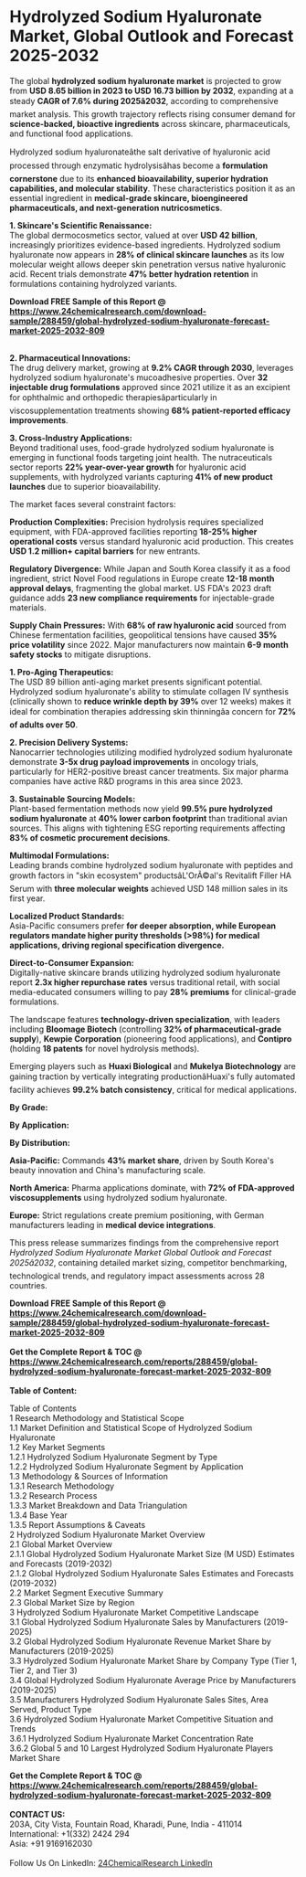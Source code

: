<h1>Hydrolyzed Sodium Hyaluronate Market, Global Outlook and Forecast 2025-2032</h1><p>The global <strong>hydrolyzed sodium hyaluronate market</strong> is projected to grow from <strong>USD 8.65 billion in 2023 to USD 16.73 billion by 2032</strong>, expanding at a steady <strong>CAGR of 7.6% during 2025â2032</strong>, according to comprehensive market analysis. This growth trajectory reflects rising consumer demand for <strong>science-backed, bioactive ingredients</strong> across skincare, pharmaceuticals, and functional food applications.</p><p>Hydrolyzed sodium hyaluronateâthe salt derivative of hyaluronic acid processed through enzymatic hydrolysisâhas become a <strong>formulation cornerstone</strong> due to its <strong>enhanced bioavailability, superior hydration capabilities, and molecular stability</strong>. These characteristics position it as an essential ingredient in <strong>medical-grade skincare, bioengineered pharmaceuticals, and next-generation nutricosmetics</strong>.</p><p><strong>1. Skincare's Scientific Renaissance:</strong><br>
The global dermocosmetics sector, valued at over <strong>USD 42 billion</strong>, increasingly prioritizes evidence-based ingredients. Hydrolyzed sodium hyaluronate now appears in <strong>28% of clinical skincare launches</strong> as its low molecular weight allows deeper skin penetration versus native hyaluronic acid. Recent trials demonstrate <strong>47% better hydration retention</strong> in formulations containing hydrolyzed variants.</p><div><b>Download FREE Sample of this Report @ 
            <a href="https://www.24chemicalresearch.com/download-sample/288459/global-hydrolyzed-sodium-hyaluronate-forecast-market-2025-2032-809">
            https://www.24chemicalresearch.com/download-sample/288459/global-hydrolyzed-sodium-hyaluronate-forecast-market-2025-2032-809</a></b></div><br><p><strong>2. Pharmaceutical Innovations:</strong><br>
The drug delivery market, growing at <strong>9.2% CAGR through 2030</strong>, leverages hydrolyzed sodium hyaluronate's mucoadhesive properties. Over <strong>32 injectable drug formulations</strong> approved since 2021 utilize it as an excipient for ophthalmic and orthopedic therapiesâparticularly in viscosupplementation treatments showing <strong>68% patient-reported efficacy improvements</strong>.</p><p><strong>3. Cross-Industry Applications:</strong><br>
Beyond traditional uses, food-grade hydrolyzed sodium hyaluronate is emerging in functional foods targeting joint health. The nutraceuticals sector reports <strong>22% year-over-year growth</strong> for hyaluronic acid supplements, with hydrolyzed variants capturing <strong>41% of new product launches</strong> due to superior bioavailability.</p><p>The market faces several constraint factors:</p><p><strong>Production Complexities:</strong> Precision hydrolysis requires specialized equipment, with FDA-approved facilities reporting <strong>18-25% higher operational costs</strong> versus standard hyaluronic acid production. This creates <strong>USD 1.2 million+ capital barriers</strong> for new entrants.</p><p><strong>Regulatory Divergence:</strong> While Japan and South Korea classify it as a food ingredient, strict Novel Food regulations in Europe create <strong>12-18 month approval delays</strong>, fragmenting the global market. US FDA's 2023 draft guidance adds <strong>23 new compliance requirements</strong> for injectable-grade materials.</p><p><strong>Supply Chain Pressures:</strong> With <strong>68% of raw hyaluronic acid</strong> sourced from Chinese fermentation facilities, geopolitical tensions have caused <strong>35% price volatility</strong> since 2022. Major manufacturers now maintain <strong>6-9 month safety stocks</strong> to mitigate disruptions.</p><p><strong>1. Pro-Aging Therapeutics:</strong><br>
The USD 89 billion anti-aging market presents significant potential. Hydrolyzed sodium hyaluronate's ability to stimulate collagen IV synthesis (clinically shown to <strong>reduce wrinkle depth by 39%</strong> over 12 weeks) makes it ideal for combination therapies addressing skin thinningâa concern for <strong>72% of adults over 50</strong>.</p><p><strong>2. Precision Delivery Systems:</strong><br>
Nanocarrier technologies utilizing modified hydrolyzed sodium hyaluronate demonstrate <strong>3-5x drug payload improvements</strong> in oncology trials, particularly for HER2-positive breast cancer treatments. Six major pharma companies have active R&amp;D programs in this area since 2023.</p><p><strong>3. Sustainable Sourcing Models:</strong><br>
Plant-based fermentation methods now yield <strong>99.5% pure hydrolyzed sodium hyaluronate</strong> at <strong>40% lower carbon footprint</strong> than traditional avian sources. This aligns with tightening ESG reporting requirements affecting <strong>83% of cosmetic procurement decisions</strong>.</p><p><strong>Multimodal Formulations:</strong><br>
	Leading brands combine hydrolyzed sodium hyaluronate with peptides and growth factors in "skin ecosystem" productsâL'OrÃ©al's Revitalift Filler HA Serum with <strong>three molecular weights</strong> achieved USD 148 million sales in its first year.</p><p><strong>Localized Product Standards:</strong><br>
	Asia-Pacific consumers prefer <strong> for deeper absorption, while European regulators mandate <strong>higher purity thresholds (&gt;98%)</strong> for medical applications, driving regional specification divergence.</strong></p><p><strong>Direct-to-Consumer Expansion:</strong><br>
	Digitally-native skincare brands utilizing hydrolyzed sodium hyaluronate report <strong>2.3x higher repurchase rates</strong> versus traditional retail, with social media-educated consumers willing to pay <strong>28% premiums</strong> for clinical-grade formulations.</p><p>The landscape features <strong>technology-driven specialization</strong>, with leaders including <strong>Bloomage Biotech</strong> (controlling <strong>32% of pharmaceutical-grade supply</strong>), <strong>Kewpie Corporation</strong> (pioneering food applications), and <strong>Contipro</strong> (holding <strong>18 patents</strong> for novel hydrolysis methods).</p><p>Emerging players such as <strong>Huaxi Biological</strong> and <strong>Mukelya Biotechnology</strong> are gaining traction by vertically integrating productionâHuaxi's fully automated facility achieves <strong>99.2% batch consistency</strong>, critical for medical applications.</p><p><strong>By Grade:</strong></p><p><strong>By Application:</strong></p><p><strong>By Distribution:</strong></p><p><strong>Asia-Pacific:</strong> Commands <strong>43% market share</strong>, driven by South Korea's beauty innovation and China's manufacturing scale.</p><p><strong>North America:</strong> Pharma applications dominate, with <strong>72% of FDA-approved viscosupplements</strong> using hydrolyzed sodium hyaluronate.</p><p><strong>Europe:</strong> Strict regulations create premium positioning, with German manufacturers leading in <strong>medical device integrations</strong>.</p><p>This press release summarizes findings from the comprehensive report <em>Hydrolyzed Sodium Hyaluronate Market Global Outlook and Forecast 2025â2032</em>, containing detailed market sizing, competitor benchmarking, technological trends, and regulatory impact assessments across 28 countries.</p><div><b>Download FREE Sample of this Report @ 
            <a href="https://www.24chemicalresearch.com/download-sample/288459/global-hydrolyzed-sodium-hyaluronate-forecast-market-2025-2032-809">
            https://www.24chemicalresearch.com/download-sample/288459/global-hydrolyzed-sodium-hyaluronate-forecast-market-2025-2032-809</a></b></div><br><div><b>Get the Complete Report & TOC @ 
            <a href="https://www.24chemicalresearch.com/reports/288459/global-hydrolyzed-sodium-hyaluronate-forecast-market-2025-2032-809">
            https://www.24chemicalresearch.com/reports/288459/global-hydrolyzed-sodium-hyaluronate-forecast-market-2025-2032-809</a></b></div><br>
            <b>Table of Content:</b><p>Table of Contents<br />
1 Research Methodology and Statistical Scope<br />
1.1 Market Definition and Statistical Scope of Hydrolyzed Sodium Hyaluronate<br />
1.2 Key Market Segments<br />
1.2.1 Hydrolyzed Sodium Hyaluronate Segment by Type<br />
1.2.2 Hydrolyzed Sodium Hyaluronate Segment by Application<br />
1.3 Methodology & Sources of Information<br />
1.3.1 Research Methodology<br />
1.3.2 Research Process<br />
1.3.3 Market Breakdown and Data Triangulation<br />
1.3.4 Base Year<br />
1.3.5 Report Assumptions & Caveats<br />
2 Hydrolyzed Sodium Hyaluronate Market Overview<br />
2.1 Global Market Overview<br />
2.1.1 Global Hydrolyzed Sodium Hyaluronate Market Size (M USD) Estimates and Forecasts (2019-2032)<br />
2.1.2 Global Hydrolyzed Sodium Hyaluronate Sales Estimates and Forecasts (2019-2032)<br />
2.2 Market Segment Executive Summary<br />
2.3 Global Market Size by Region<br />
3 Hydrolyzed Sodium Hyaluronate Market Competitive Landscape<br />
3.1 Global Hydrolyzed Sodium Hyaluronate Sales by Manufacturers (2019-2025)<br />
3.2 Global Hydrolyzed Sodium Hyaluronate Revenue Market Share by Manufacturers (2019-2025)<br />
3.3 Hydrolyzed Sodium Hyaluronate Market Share by Company Type (Tier 1, Tier 2, and Tier 3)<br />
3.4 Global Hydrolyzed Sodium Hyaluronate Average Price by Manufacturers (2019-2025)<br />
3.5 Manufacturers Hydrolyzed Sodium Hyaluronate Sales Sites, Area Served, Product Type<br />
3.6 Hydrolyzed Sodium Hyaluronate Market Competitive Situation and Trends<br />
3.6.1 Hydrolyzed Sodium Hyaluronate Market Concentration Rate<br />
3.6.2 Global 5 and 10 Largest Hydrolyzed Sodium Hyaluronate Players Market Share </p><div><b>Get the Complete Report & TOC @ 
            <a href="https://www.24chemicalresearch.com/reports/288459/global-hydrolyzed-sodium-hyaluronate-forecast-market-2025-2032-809">
            https://www.24chemicalresearch.com/reports/288459/global-hydrolyzed-sodium-hyaluronate-forecast-market-2025-2032-809</a></b></div><br><b>CONTACT US:</b><br>
            203A, City Vista, Fountain Road, Kharadi, Pune, India - 411014<br>
            International: +1(332) 2424 294<br>
            Asia: +91 9169162030 <br><br>
            Follow Us On LinkedIn: <a href="https://www.linkedin.com/company/24chemicalresearch/">24ChemicalResearch LinkedIn</a>
